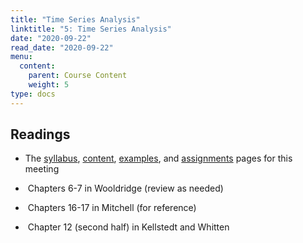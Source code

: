 ```yaml
---
title: "Time Series Analysis"
linktitle: "5: Time Series Analysis"
date: "2020-09-22"
read_date: "2020-09-22"
menu:
  content:
    parent: Course Content
    weight: 5
type: docs
---
```


## Readings

- The [syllabus](/syllabus/), [content](/content/), [examples](/example/), and [assignments](/assigment/) pages for this meeting

- <i class="fas fa-book"></i> &nbsp;Chapters 6-7 in Wooldridge (review as needed)

- <i class="fas fa-book"></i> &nbsp;Chapters 16-17 in Mitchell (for reference)

- <i class="fas fa-book"></i> &nbsp;Chapter 12 (second half) in Kellstedt and Whitten


